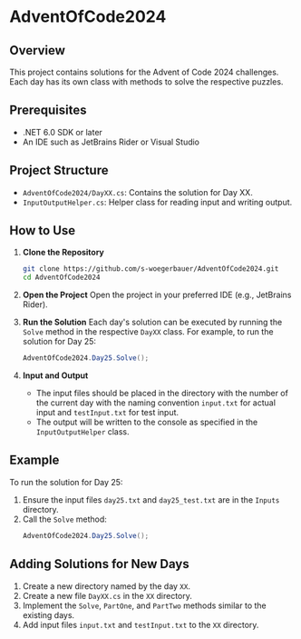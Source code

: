 # AdventOfCode2024

## Overview
This project contains solutions for the Advent of Code 2024 challenges. Each day has its own class with methods to solve the respective puzzles.

## Prerequisites
- .NET 6.0 SDK or later
- An IDE such as JetBrains Rider or Visual Studio

## Project Structure
- `AdventOfCode2024/DayXX.cs`: Contains the solution for Day XX.
- `InputOutputHelper.cs`: Helper class for reading input and writing output.

## How to Use

1. **Clone the Repository**
   ```sh
   git clone https://github.com/s-woegerbauer/AdventOfCode2024.git
   cd AdventOfCode2024
   ```

2. **Open the Project**
   Open the project in your preferred IDE (e.g., JetBrains Rider).

3. **Run the Solution**
   Each day's solution can be executed by running the `Solve` method in the respective `DayXX` class. For example, to run the solution for Day 25:
   ```csharp
   AdventOfCode2024.Day25.Solve();
   ```

4. **Input and Output**
   - The input files should be placed in the directory with the number of the current day with the naming convention `input.txt` for actual input and `testInput.txt` for test input.
   - The output will be written to the console as specified in the `InputOutputHelper` class.

## Example
To run the solution for Day 25:
1. Ensure the input files `day25.txt` and `day25_test.txt` are in the `Inputs` directory.
2. Call the `Solve` method:
   ```csharp
   AdventOfCode2024.Day25.Solve();
   ```

## Adding Solutions for New Days
1. Create a new directory named by the day `XX`.
2. Create a new file `DayXX.cs` in the `XX` directory.
3. Implement the `Solve`, `PartOne`, and `PartTwo` methods similar to the existing days.
4. Add input files `input.txt` and `testInput.txt` to the `XX` directory.
